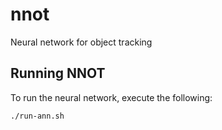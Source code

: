 # nnot
Neural network for object tracking

## Running NNOT

To run the neural network, execute the following:

    ./run-ann.sh
